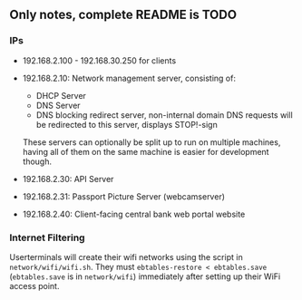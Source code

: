 ## Only notes, complete README is TODO

### IPs
* 192.168.2.100 - 192.168.30.250 for clients
* 192.168.2.10: Network management server, consisting of:
  - DHCP Server
  - DNS Server
  - DNS blocking redirect server, non-internal domain DNS requests will be redirected to this server, displays STOP!-sign

  These servers can optionally be split up to run on multiple machines, having all of them on the same machine is easier for development though.

* 192.168.2.30: API Server
* 192.168.2.31: Passport Picture Server (webcamserver)
* 192.168.2.40: Client-facing central bank web portal website

### Internet Filtering
Userterminals will create their wifi networks using the script in `network/wifi/wifi.sh`.
They must `ebtables-restore < ebtables.save` (`ebtables.save` is in `network/wifi`) immediately after setting up their WiFi access point.
